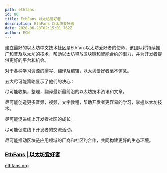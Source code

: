 ```yaml
---
path: ethfans
id: 80
title: EthFans 以太坊爱好者
description: EthFans 以太坊爱好者
date: 2020-06-28T02:15:01.762Z
author: ECN
---
```


建立最好的以太坊中文技术社区是Ethfans以太坊爱好者的使命，该团队将持续推广和普及以太坊的技术，帮助以太坊释放区块链和智能合约的潜力，并为开发者提供更好的平台和机会。

对于各种学习资源的撰写、翻译及编辑，以太坊爱好者毫不懈怠。

五大尽可能策略显示了他们的决心：

尽可能收集，整理，翻译最新最前沿的以太坊技术资讯和文章。 

尽可能创造更多音频，视频，文字教程，帮助开发者更容易的学习，掌握以太坊技术。 

尽可能促进线上开发者社区的成长。 

尽可能促进线下开发者的交流活动。 

尽可能推动区块链应用领域的厂商和社区的合作，共同构建更好的生态环境。



<div class="linkbox">
<a  href="https://ethfans.org" style="color: black">
   <h3>
   <strong>
EthFans | 以太坊爱好者
   </strong>
   </h3> 
      <span>
ethfans.org
   </span>
</a>
</div>